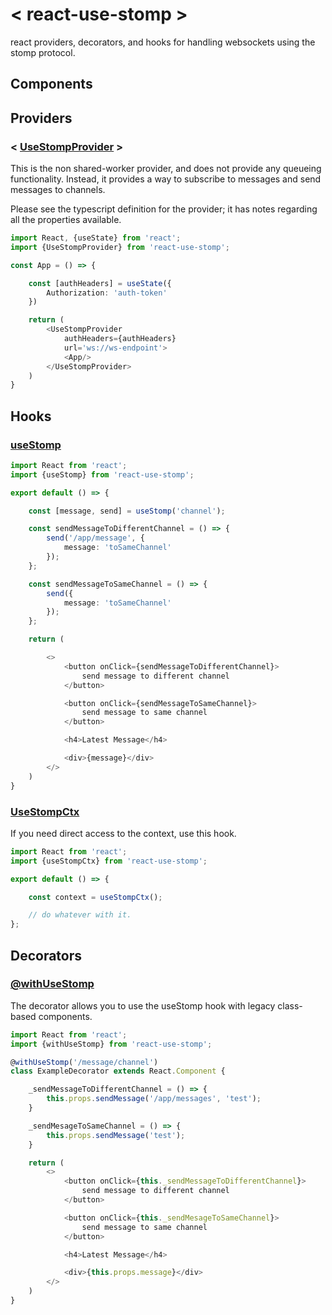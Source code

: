# < react-use-stomp >

react providers, decorators, and hooks for handling websockets using the stomp protocol.

## Components

## Providers

### < [UseStompProvider](src/useStompProvider.tsx) >

This is the non shared-worker provider, and does not provide any queueing functionality. Instead,
it provides a way to subscribe to messages and send messages to channels.

Please see the typescript definition for the provider; it has notes regarding all the properties available.

```typescript jsx
import React, {useState} from 'react';
import {UseStompProvider} from 'react-use-stomp';

const App = () => {

    const [authHeaders] = useState({
        Authorization: 'auth-token'
    })

    return (
        <UseStompProvider
            authHeaders={authHeaders}
            url='ws://ws-endpoint'>
            <App/>
        </UseStompProvider>
    )
}
```

## Hooks

### [useStomp](./src/useStomp.ts)

```typescript jsx
import React from 'react';
import {useStomp} from 'react-use-stomp';

export default () => {

    const [message, send] = useStomp('channel');

    const sendMessageToDifferentChannel = () => {
        send('/app/message', {
            message: 'toSameChannel'
        });
    };

    const sendMessageToSameChannel = () => {
        send({
            message: 'toSameChannel'
        });
    };

    return (

        <>
            <button onClick={sendMessageToDifferentChannel}>
                send message to different channel
            </button>

            <button onClick={sendMessageToSameChannel}>
                send message to same channel
            </button>

            <h4>Latest Message</h4>

            <div>{message}</div>
        </>
    )
}
```

### [UseStompCtx](./src/useStompCtx.ts)

If you need direct access to the context, use this hook.

```typescript jsx
import React from 'react';
import {useStompCtx} from 'react-use-stomp';

export default () => {

    const context = useStompCtx();

    // do whatever with it.
};
```

## Decorators

### [@withUseStomp](src/withUseStomp.tsx)

The decorator allows you to use the useStomp hook with legacy class-based components.

```typescript jsx
import React from 'react';
import {withUseStomp} from 'react-use-stomp';

@withUseStomp('/message/channel')
class ExampleDecorator extends React.Component {

    _sendMessageToDifferentChannel = () => {
        this.props.sendMessage('/app/messages', 'test');
    }

    _sendMesageToSameChannel = () => {
        this.props.sendMessage('test');
    }

    return (
        <>
            <button onClick={this._sendMessageToDifferentChannel}>
                send message to different channel
            </button>

            <button onClick={this._sendMesageToSameChannel}>
                send message to same channel
            </button>

            <h4>Latest Message</h4>

            <div>{this.props.message}</div>
        </>
    )
}
```
